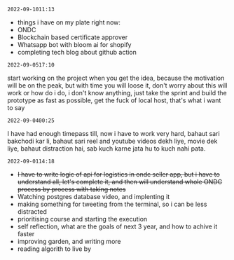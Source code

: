 ```
2022-09-1011:13
```
- things i have on my plate right now:
- ONDC 
- Blockchain based certificate approver
- Whatsapp bot with bloom ai for shopify
- completing tech blog about github action

```
2022-09-0517:10
```
start working on the project when you get the idea, because the motivation will be on the peak, but with time you will loose it, don't worry about this will work or how do i do, i don't know anything, just take the sprint and build the prototype as fast as possible, get the fuck of local host, that's what i want to say


```
2022-09-0400:25
```
I have had enough timepass till, now i have to work very hard,  bahaut sari bakchodi kar li, bahaut sari reel and youtube videos dekh liye, movie dek liye, bahaut distraction hai, sab kuch karne jata hu to kuch nahi pata.



```
2022-09-0114:18
```

- ~~I have to write logic of api for logistics in ondc seller app, but i have to understand all, let's complete it, and then will understand whole ONDC process by process with taking notes~~
- Watching postgres database video, and implenting it
- making something for tweeting from the terminal, so i can be less distracted
- prioritising course and starting the execution
- self reflection, what are the goals of next 3 year, and how to achive it faster
- improving garden, and writing more
- reading algorith to live by


